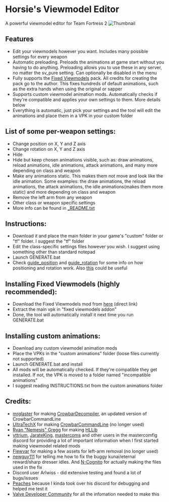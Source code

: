 # Horsie's Viewmodel Editor
A powerful viewmodel editor for Team Fortress 2
![Thumbnail](https://i.imgur.com/JH5boq4.png)
## Features

- Edit your viewmodels however you want. Includes many possible settings for every weapon
- Automatic preloading. Preloads the animations at game start without you having to do anything. Preloading allows you to use these in any server, no matter the sv_pure setting. Can optionally be disabled in the menu
- Fully supports the [Fixed Viewmodels](https://gamebanana.com/mods/206440) pack. All credits for creating the pack go to the author. This fixes hundreds of default animations, such as the extra hands when using the original or sapper
- Supports custom viewmodel animation mods. Automatically checks if they're compatible and applies your own settings to them. More details below
- Everything is automatic, just pick your settings and the tool will edit the animations and place them in a VPK in your custom folder

## List of some per-weapon settings:
- Change position on X, Y and Z axis
- Change rotation on X, Y and Z axis
- Hide
- Hide but keep chosen animations visible, such as: draw animations, reload animations, idle animations, attack animations, and many more depending on class and weapon
- Make any animations static. This makes them not move and look like the idle animation. Some examples: the draw animations, the reload animations, the attack animations, the idle animations(makes them more static) and more depending on class and weapon
- Remove the left arm from any weapon
- Other class or weapon specific settings
- More info can be found in [_README.txt](https://github.com/a-horsey/horsies-viewmodel-editor/blob/main/_README.txt)

## Instructions:
- Download it and place the main folder in your game's "custom" folder or "tf" folder. I suggest the "tf" folder
- Edit the class-specific settings files however you wish. I suggest using something other than standard notepad
- Launch GENERATE.bat
- Check [guide_position](https://raw.githubusercontent.com/a-horsey/horsies-viewmodel-editor/main/guide_position.png) and [guide_rotation](https://raw.githubusercontent.com/a-horsey/horsies-viewmodel-editor/main/guide_rotation.png) for some info on how positioning and rotation work. Also [this](https://developer.valvesoftware.com/wiki/$origin) could be useful

## Installing Fixed Viewmodels (highly recommended):
- Download the Fixed Viewmodels mod from [here](https://gamebanana.com/dl/469246) (direct link)
- Extract the main vpk in "fixed viewmodels addon"
- Done, the tool will automatically install it next time you run GENERATE.bat

## Installing custom animations:
- Download any custom viewmodel animation mods
- Place the VPKs in the "custom animations" folder (loose files currently not supported)
- Launch GENERATE.bat and install
- All mods will be automatically checked. If they're compatible they get installed. If not, the VPK is moved to a folder named "incompatible animations"
- I suggest reading INSTRUCTIONS.txt from the custom animations folder

## Credits:
- [mrglaster](https://github.com/mrglaster) for making [CrowbarDecompiler](https://github.com/mrglaster/Source-models-decompiler-cmd), an updated version of CrowbarCommandLine
- [UltraTechX](https://github.com/UltraTechX/) for making [CrowbarCommandLine](https://github.com/UltraTechX/Crowbar-Command-Line) (no longer used)
- [Ryan "Nemesis" Gregg](https://developer.valvesoftware.com/wiki/User:Nem) for making [HLLib](https://developer.valvesoftware.com/wiki/HLLib)
- [yttrium](https://github.com/Yttrium-tYcLief), [JarateKing](https://github.com/JarateKing), [mastercoms](https://github.com/mastercoms) and other users in the mastercomfig discord for providing a lot of important information when I first started making viewmodel related mods
- [Flewvar](https://gamebanana.com/members/1764119) for making a few assets for left-arm removal (no longer used)
- [newguy111](https://gamebanana.com/members/1609859) for telling me how to fix the buggy kunai/eternal reward/sharp dresser idles. And [N-Cognito](https://gamebanana.com/members/1300652) for actually making the files used in the fix
- Discord user Arlwiss - did extensive testing and found a lot of bugs/issues
- [Peaches](https://github.com/PapaPeach) because I kinda took over his discord for debugging and helped me test it
- [Valve Developer Community](https://developer.valvesoftware.com/wiki/Main_Page) for all the infomation needed to make this
